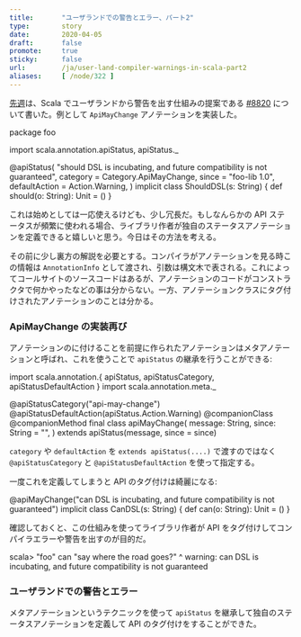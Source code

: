 ```yaml
---
title:       "ユーザランドでの警告とエラー、パート2"
type:        story
date:        2020-04-05
draft:       false
promote:     true
sticky:      false
url:         /ja/user-land-compiler-warnings-in-scala-part2
aliases:     [ /node/322 ]
---
```


  [8820]: https://github.com/scala/scala/pull/8820
  [ApiMayChange]: https://doc.akka.io/docs/akka/current/common/may-change.html

[先週](http://eed3si9n.com/ja/user-land-compiler-warnings-in-scala)は、Scala でユーザランドから警告を出す仕組みの提案である [#8820][8820] について書いた。例として `ApiMayChange` アノテーションを実装した。

<scala>
package foo

import scala.annotation.apiStatus, apiStatus._

@apiStatus(
  "should DSL is incubating, and future compatibility is not guaranteed",
  category = Category.ApiMayChange,
  since = "foo-lib 1.0",
  defaultAction = Action.Warning,
)
implicit class ShouldDSL(s: String) {
  def should(o: String): Unit = ()
}
</scala>

これは始めとしては一応使えるけども、少し冗長だ。もしなんらかの API ステータスが頻繁に使われる場合、ライブラリ作者が独自のステータスアノテーションを定義できると嬉しいと思う。今日はその方法を考える。

その前に少し裏方の解説を必要とする。コンパイラがアノテーションを見る時この情報は `AnnotationInfo` として渡され、引数は構文木で表される。これによってコールサイトのソースコードはあるが、アノテーションのコードがコンストラクタで何かやったなどの事は分からない。一方、アノテーションクラスにタグ付けされたアノテーションのことは分かる。

### ApiMayChange の実装再び

アノテーションのに付けることを前提に作られたアノテーションはメタアノテーションと呼ばれ、これを使うことで `apiStatus` の継承を行うことができる:

<scala>
import scala.annotation.{ apiStatus, apiStatusCategory, apiStatusDefaultAction }
import scala.annotation.meta._

@apiStatusCategory("api-may-change")
@apiStatusDefaultAction(apiStatus.Action.Warning)
@companionClass @companionMethod
final class apiMayChange(
  message: String,
  since: String = "",
) extends apiStatus(message, since = since)
</scala>

`category` や `defaultAction` を `extends apiStatus(....)` で渡すのではなく `@apiStatusCategory` と `@apiStatusDefaultAction` を使って指定する。

一度これを定義してしまうと API のタグ付けは綺麗になる:

<scala>
@apiMayChange("can DSL is incubating, and future compatibility is not guaranteed")
implicit class CanDSL(s: String) {
  def can(o: String): Unit = ()
}
</scala>

確認しておくと、この仕組みを使ってライブラリ作者が API をタグ付けしてコンパイラエラーや警告を出すのが目的だ。

<scala>
scala> "foo" can "say where the road goes?"
       ^
       warning: can DSL is incubating, and future compatibility is not guaranteed
</scala>

### ユーザランドでの警告とエラー

メタアノテーションというテクニックを使って `apiStatus` を継承して独自のステータスアノテーションを定義して API のタグ付けをすることができた。
